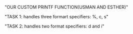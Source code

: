 "OUR CUSTOM PRINTF FUNCTION(USMAN AND ESTHER)"

"TASK 1: handles three formart specifiers: %, c, s"

"TASK 2: handles two format specifiers: d and i"


